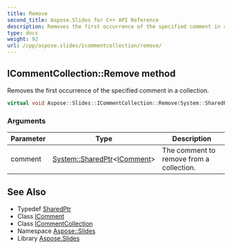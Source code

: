 ```yaml
---
title: Remove
second_title: Aspose.Slides for C++ API Reference
description: Removes the first occurrence of the specified comment in a collection.
type: docs
weight: 92
url: /cpp/aspose.slides/icommentcollection/remove/
---
```

## ICommentCollection::Remove method


Removes the first occurrence of the specified comment in a collection.

```cpp
virtual void Aspose::Slides::ICommentCollection::Remove(System::SharedPtr<IComment> comment)=0
```


### Arguments

| Parameter | Type | Description |
| --- | --- | --- |
| comment | [System::SharedPtr](../../../system/sharedptr/)\<[IComment](../../icomment/)\> | The comment to remove from a collection. |

## See Also

* Typedef [SharedPtr](../../../system/sharedptr/)
* Class [IComment](../../icomment/)
* Class [ICommentCollection](../)
* Namespace [Aspose::Slides](../../)
* Library [Aspose.Slides](../../../)
